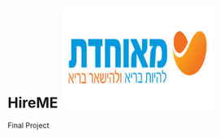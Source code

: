 # HireME <img src="https://github.com/amitJas/HireME/blob/master/pics/logo.jpg" width="300" height="200" marging="left" />



Final Project
